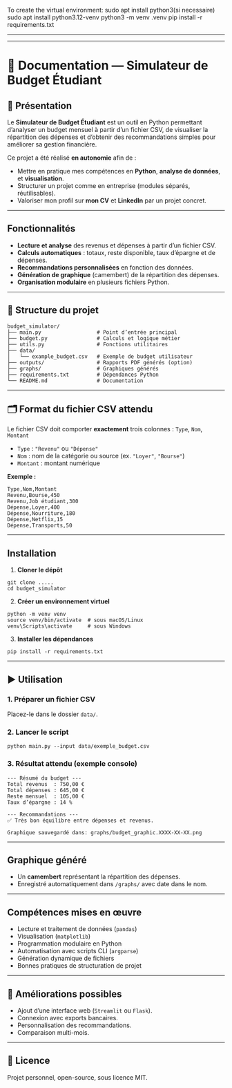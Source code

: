 To create the virtual environment:
sudo apt install python3(si necessaire)
sudo apt install python3.12-venv
python3 -m venv .venv
pip install -r requirements.txt

-----------------------------------------------------
-----------------------------------------------------




# 📄 Documentation — **Simulateur de Budget Étudiant**

## 📌 Présentation

Le **Simulateur de Budget Étudiant** est un outil en Python permettant d’analyser un budget mensuel à partir d’un fichier CSV, de visualiser la répartition des dépenses et d’obtenir des recommandations simples pour améliorer sa gestion financière.

Ce projet a été réalisé **en autonomie** afin de :

* Mettre en pratique mes compétences en **Python**, **analyse de données**, et **visualisation**.
* Structurer un projet comme en entreprise (modules séparés, réutilisables).
* Valoriser mon profil sur **mon CV** et **LinkedIn** par un projet concret.

---

##  Fonctionnalités

* **Lecture et analyse** des revenus et dépenses à partir d’un fichier CSV.
* **Calculs automatiques** : totaux, reste disponible, taux d’épargne et de dépenses.
* **Recommandations personnalisées** en fonction des données.
* **Génération de graphique** (camembert) de la répartition des dépenses.
* **Organisation modulaire** en plusieurs fichiers Python.


---

## 📂 Structure du projet

```
budget_simulator/
├── main.py                  # Point d’entrée principal
├── budget.py                # Calculs et logique métier
├── utils.py                 # Fonctions utilitaires
├── data/
│   └── example_budget.csv   # Exemple de budget utilisateur
├── outputs/                 # Rapports PDF générés (option)
├── graphs/                  # Graphiques générés
├── requirements.txt         # Dépendances Python
└── README.md                # Documentation
```

---

## 🗂 Format du fichier CSV attendu

Le fichier CSV doit comporter **exactement** trois colonnes :
`Type`, `Nom`, `Montant`

* `Type` : `"Revenu"` ou `"Dépense"`
* `Nom` : nom de la catégorie ou source (ex. `"Loyer"`, `"Bourse"`)
* `Montant` : montant numérique

**Exemple :**

```csv
Type,Nom,Montant
Revenu,Bourse,450
Revenu,Job étudiant,300
Dépense,Loyer,400
Dépense,Nourriture,180
Dépense,Netflix,15
Dépense,Transports,50
```

---

##  Installation

1. **Cloner le dépôt**

```
git clone .....
cd budget_simulator
```

2. **Créer un environnement virtuel**

```
python -m venv venv
source venv/bin/activate  # sous macOS/Linux
venv\Scripts\activate     # sous Windows
```

3. **Installer les dépendances**

```
pip install -r requirements.txt
```

---

## ▶️ Utilisation

### 1. Préparer un fichier CSV

Placez-le dans le dossier `data/`.

### 2. Lancer le script

```
python main.py --input data/exemple_budget.csv
```

### 3. Résultat attendu (exemple console)

```
--- Résumé du budget ---
Total revenus  : 750,00 €
Total dépenses : 645,00 €
Reste mensuel  : 105,00 €
Taux d’épargne : 14 %

--- Recommandations ---
✅ Très bon équilibre entre dépenses et revenus.

Graphique sauvegardé dans: graphs/budget_graphic.XXXX-XX-XX.png
```

---

##  Graphique généré

* Un **camembert** représentant la répartition des dépenses.
* Enregistré automatiquement dans `/graphs/` avec date dans le nom.

---

## Compétences mises en œuvre

* Lecture et traitement de données (`pandas`)
* Visualisation (`matplotlib`)
* Programmation modulaire en Python
* Automatisation avec scripts CLI (`argparse`)
* Génération dynamique de fichiers
* Bonnes pratiques de structuration de projet

---

## 🚀 Améliorations possibles

* Ajout d’une interface web (`Streamlit` ou `Flask`).
* Connexion avec exports bancaires.
* Personnalisation des recommandations.
* Comparaison multi-mois.

---

## 📄 Licence

Projet personnel, open-source, sous licence MIT.


